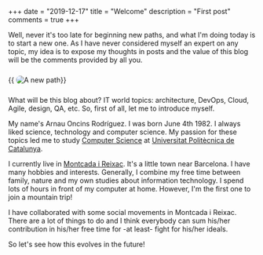 +++
date        = "2019-12-17"
title       = "Welcome"
description = "First post"
comments    = true
+++

Well, never it's too late for beginning new paths, and what I'm doing today is to start a new one. As I have never considered myself an expert on any topic, my idea is to expose my thoughts in posts and the value of this blog will be the comments provided by all you.

{{ <image src="/img/path.png" alt="A new path" position="center" style="border-radius: 8px; margin: 10px 0px" >}}

What will be this blog about? IT world topics: architecture, DevOps, Cloud, Agile, design, QA, etc. So, first of all, let me to introduce myself.

My name's Arnau Oncins Rodríguez. I was born June 4th 1982. I always liked science, technology and computer science. My passion for these topics led me to study [Computer Science](https://www.fib.upc.edu/en) at [Universitat Politècnica de Catalunya](https://www.upc.edu/en).

I currently live in [Montcada i Reixac](https://www.google.com/maps/place/Moncada+y+Reixach,+Barcelona/@41.5125513,2.1187361,12z/data=!3m1!4b1!4m5!3m4!1s0x12a4bc36ef2d4b05:0xc723ae6bc991f043!8m2!3d41.4904225!4d2.1941598). It's a little town near Barcelona. I have many hobbies and interests. Generally, I combine my free time between family, nature and my own studies about information technology. I spend lots of hours in front of my computer at home. However, I'm the first one to join a mountain trip!

I have collaborated with some social movements in Montcada i Reixac. There are a lot of things to do and I think everybody can sum his/her contribution in his/her free time for -at least- fight for his/her ideals.

So let's see how this evolves in the future!
